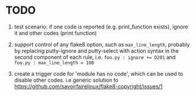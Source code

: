 # TODO

1. test scenario: if one code is reported (e.g. print_function exists),
   ignore it and other codes (print function)

2. support control of any flake8 option, such as `max_line_length`,
   probably by replacing putty-ignore and putty-select with action syntax
   in the second component of each rule, i.e. `foo.py : ignore += D201` and
   `foo.py : max_line_length = 100`

3. create a trigger code for 'module has no code', which can be used to
   disable other codes.  i.e generic solution to
   https://github.com/savoirfairelinux/flake8-copyright/issues/1
